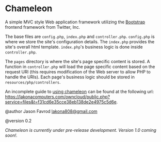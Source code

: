 Chameleon
========

A simple MVC style Web application framework utilizing the [Bootstrap](http://getbootstrap.com/) frontend framework from Twitter, Inc.

The base files are `config.php`, `index.php` and `controller.php`.
`config.php` is where we store the site's configuration details.
The `index.php` provides the site's overall html template.
`index.php`'s business logic is done inside `controller.php`.

The `pages` directory is where the site's page specific content is stored.
A function in `controller.php` will load the page specific content based on the request URI
(this requires modification of the Web server to allow PHP to handle the URIs).
Each page's business logic should be stored in `resources/php/controllers`.

An incomplete guide to [using chameleon](https://lakonacomputers.com/owncloud/public.php?service=files&t=f31cd6e35cce38eb138de2e4975c5d6e) can be found at the following url:
https://lakonacomputers.com/owncloud/public.php?service=files&t=f31cd6e35cce38eb138de2e4975c5d6e.

@author Jason Favrod <lakona808@gmail.com>

@version 0.2

*Chameleon is currently under pre-release development. Version 1.0 coming soon!.*
